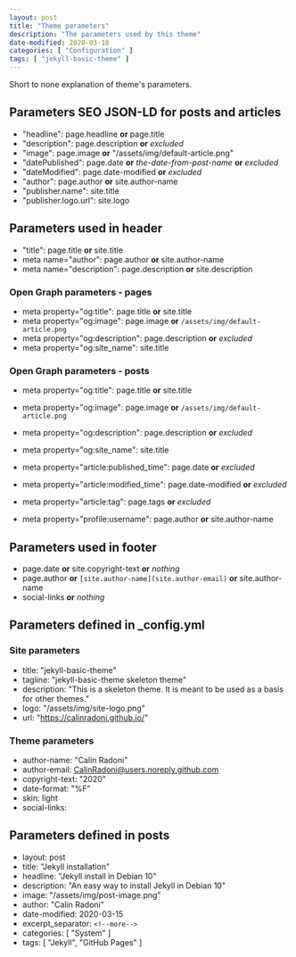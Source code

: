 ```yaml
---
layout: post
title: "Theme parameters"
description: "The parameters used by this theme"
date-modified: 2020-03-18
categories: [ "Configuration" ]
tags: [ "jekyll-basic-theme" ]
---
```


Short to none explanation of theme's parameters.

## Parameters SEO JSON-LD for posts and articles

* "headline": page.headline **or** page.title
* "description": page.description **or** *excluded*
* "image": page.image **or** "/assets/img/default-article.png"
* "datePublished": page.date **or** *the-date-from-post-name* **or** *excluded*
* "dateModified": page.date-modified **or** *excluded*
* "author": page.author **or** site.author-name
* "publisher.name": site.title
* "publisher.logo.url": site.logo

## Parameters used in header

* "title": page.title **or** site.title
* meta name="author": page.author **or** site.author-name
* meta name="description": page.description **or** site.description

### Open Graph parameters - pages

* meta property="og:title": page.title **or** site.title
* meta property="og:image": page.image **or** `/assets/img/default-article.png`
* meta property="og:description": page.description **or** *excluded*
* meta property="og:site_name": site.title

### Open Graph parameters - posts

* meta property="og:title": page.title **or** site.title
* meta property="og:image": page.image **or** `/assets/img/default-article.png`
* meta property="og:description": page.description **or** *excluded*
* meta property="og:site_name": site.title

* meta property="article:published_time": page.date **or** *excluded*
* meta property="article:modified_time": page.date-modified **or** *excluded*
* meta property="article:tag": page.tags **or** *excluded*
* meta property="profile:username": page.author **or** site.author-name

## Parameters used in footer

* page.date **or** site.copyright-text **or** *nothing*
* page.author **or** `[site.author-name](site.author-email)` **or** site.author-name
* social-links **or** *nothing*

## Parameters defined in _config.yml

### Site parameters

* title: "jekyll-basic-theme"
* tagline: "jekyll-basic-theme skeleton theme"
* description: "This is a skeleton theme. It is meant to be used as a basis for other themes."
* logo: "/assets/img/site-logo.png"
* url: "https://calinradoni.github.io/"

### Theme parameters

* author-name: "Calin Radoni"
* author-email: CalinRadoni@users.noreply.github.com
* copyright-text: "2020"
* date-format: "%F"
* skin: light
* social-links:

## Parameters defined in posts

* layout: post
* title: "Jekyll installation"
* headline: "Jekyll install in Debian 10"
* description: "An easy way to install Jekyll in Debian 10"
* image: "/assets/img/post-image.png"
* author: "Calin Radoni"
* date-modified: 2020-03-15
* excerpt_separator: `<!--more-->`
* categories: [ "System" ]
* tags: [ "Jekyll", "GitHub Pages" ]
